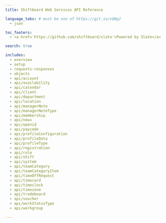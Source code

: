 ```yaml
---
title: Shiftboard Web Services API Reference

language_tabs: # must be one of https://git.io/vQNgJ
  - json

toc_footers:
  - <a href='https://github.com/shiftboard/slate'>Powered by Slate</a>

search: true

includes:
  - overview
  - setup
  - requests-responses
  - objects
  - api/account
  - api/availability
  - api/calendar
  - api/client
  - api/department
  - api/location
  - api/managerNote
  - api/managerNoteType
  - api/membership
  - api/news
  - api/openid
  - api/paycode
  - api/profileConfiguration
  - api/profileData
  - api/profileType
  - api/registration
  - api/role
  - api/shift
  - api/system
  - api/teamCategory
  - api/teamCategoryItem
  - api/timeOffRequest
  - api/timecard
  - api/timeclock
  - api/timezone
  - api/tradeboard
  - api/voucher
  - api/workStatusType
  - api/workgroup

---
```

